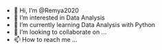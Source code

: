 - 👋 Hi, I’m @Remya2020
- 👀 I’m interested in Data Analysis
- 🌱 I’m currently learning Data Analysis with Python
- 💞️ I’m looking to collaborate on ...
- 📫 How to reach me ...

<!---
Remya2020/Remya2020 is a ✨ special ✨ repository because its `README.md` (this file) appears on your GitHub profile.
You can click the Preview link to take a look at your changes.
--->
